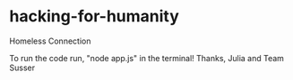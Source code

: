 # hacking-for-humanity
Homeless Connection

To run the code run, "node app.js" in the terminal!
Thanks, Julia and Team Susser
